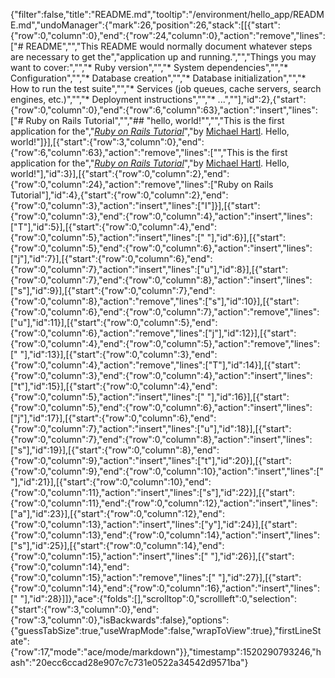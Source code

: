 {"filter":false,"title":"README.md","tooltip":"/environment/hello_app/README.md","undoManager":{"mark":26,"position":26,"stack":[[{"start":{"row":0,"column":0},"end":{"row":24,"column":0},"action":"remove","lines":["# README","","This README would normally document whatever steps are necessary to get the","application up and running.","","Things you may want to cover:","","* Ruby version","","* System dependencies","","* Configuration","","* Database creation","","* Database initialization","","* How to run the test suite","","* Services (job queues, cache servers, search engines, etc.)","","* Deployment instructions","","* ...",""],"id":2},{"start":{"row":0,"column":0},"end":{"row":6,"column":63},"action":"insert","lines":["# Ruby on Rails Tutorial","","## \"hello, world!\"","","This is the first application for the","[*Ruby on Rails Tutorial*](http://www.railstutorial.org/)","by [Michael Hartl](http://www.michaelhartl.com/). Hello, world!"]}],[{"start":{"row":3,"column":0},"end":{"row":6,"column":63},"action":"remove","lines":["","This is the first application for the","[*Ruby on Rails Tutorial*](http://www.railstutorial.org/)","by [Michael Hartl](http://www.michaelhartl.com/). Hello, world!"],"id":3}],[{"start":{"row":0,"column":2},"end":{"row":0,"column":24},"action":"remove","lines":["Ruby on Rails Tutorial"],"id":4},{"start":{"row":0,"column":2},"end":{"row":0,"column":3},"action":"insert","lines":["I"]}],[{"start":{"row":0,"column":3},"end":{"row":0,"column":4},"action":"insert","lines":["T"],"id":5}],[{"start":{"row":0,"column":4},"end":{"row":0,"column":5},"action":"insert","lines":[" "],"id":6}],[{"start":{"row":0,"column":5},"end":{"row":0,"column":6},"action":"insert","lines":["j"],"id":7}],[{"start":{"row":0,"column":6},"end":{"row":0,"column":7},"action":"insert","lines":["u"],"id":8}],[{"start":{"row":0,"column":7},"end":{"row":0,"column":8},"action":"insert","lines":["s"],"id":9}],[{"start":{"row":0,"column":7},"end":{"row":0,"column":8},"action":"remove","lines":["s"],"id":10}],[{"start":{"row":0,"column":6},"end":{"row":0,"column":7},"action":"remove","lines":["u"],"id":11}],[{"start":{"row":0,"column":5},"end":{"row":0,"column":6},"action":"remove","lines":["j"],"id":12}],[{"start":{"row":0,"column":4},"end":{"row":0,"column":5},"action":"remove","lines":[" "],"id":13}],[{"start":{"row":0,"column":3},"end":{"row":0,"column":4},"action":"remove","lines":["T"],"id":14}],[{"start":{"row":0,"column":3},"end":{"row":0,"column":4},"action":"insert","lines":["t"],"id":15}],[{"start":{"row":0,"column":4},"end":{"row":0,"column":5},"action":"insert","lines":[" "],"id":16}],[{"start":{"row":0,"column":5},"end":{"row":0,"column":6},"action":"insert","lines":["j"],"id":17}],[{"start":{"row":0,"column":6},"end":{"row":0,"column":7},"action":"insert","lines":["u"],"id":18}],[{"start":{"row":0,"column":7},"end":{"row":0,"column":8},"action":"insert","lines":["s"],"id":19}],[{"start":{"row":0,"column":8},"end":{"row":0,"column":9},"action":"insert","lines":["t"],"id":20}],[{"start":{"row":0,"column":9},"end":{"row":0,"column":10},"action":"insert","lines":[" "],"id":21}],[{"start":{"row":0,"column":10},"end":{"row":0,"column":11},"action":"insert","lines":["s"],"id":22}],[{"start":{"row":0,"column":11},"end":{"row":0,"column":12},"action":"insert","lines":["a"],"id":23}],[{"start":{"row":0,"column":12},"end":{"row":0,"column":13},"action":"insert","lines":["y"],"id":24}],[{"start":{"row":0,"column":13},"end":{"row":0,"column":14},"action":"insert","lines":["s"],"id":25}],[{"start":{"row":0,"column":14},"end":{"row":0,"column":15},"action":"insert","lines":[" "],"id":26}],[{"start":{"row":0,"column":14},"end":{"row":0,"column":15},"action":"remove","lines":[" "],"id":27}],[{"start":{"row":0,"column":14},"end":{"row":0,"column":16},"action":"insert","lines":["  "],"id":28}]]},"ace":{"folds":[],"scrolltop":0,"scrollleft":0,"selection":{"start":{"row":3,"column":0},"end":{"row":3,"column":0},"isBackwards":false},"options":{"guessTabSize":true,"useWrapMode":false,"wrapToView":true},"firstLineState":{"row":17,"mode":"ace/mode/markdown"}},"timestamp":1520290793246,"hash":"20ecc6ccad28e907c7c731e0522a34542d9571ba"}